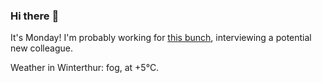 ### Hi there :wave:

It's Monday! I'm probably working for [this bunch](https://github.com/kohofinancial), interviewing a potential new colleague.

Weather in Winterthur: fog, at +5°C.
